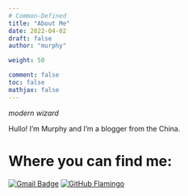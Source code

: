 ```yaml
---
# Common-Defined
title: "About Me"
date: 2022-04-02
draft: false
author: "murphy"

weight: 50

comment: false
toc: false
mathjax: false
---
```


*modern wizard*

Hullo! I’m Murphy and I’m a blogger from the China.

# Where you can find me:

[![Gmail Badge](https://img.shields.io/badge/-mail-c14438?style=for-the-badge&logo=maildotru&logoColor=ffffff)](mailto:lion.zhang@mail.com)
[![GitHub Flamingo](https://img.shields.io/github/followers/tomatopunk?logo=github&style=for-the-badge)](https://github.com/tomatopunk)
